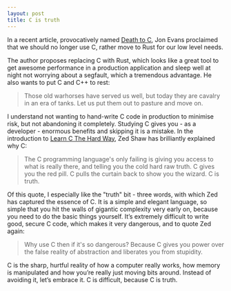 ```yaml
---
layout: post
title: C is truth
---
```



In a recent article, provocatively named [Death to C](http://techcrunch.com/2015/05/02/and-c-plus-plus-too/), Jon Evans proclaimed that we should no longer use C, rather move to Rust for our low level needs.

The author proposes replacing C with Rust, which looks like a great tool to get awesome performance in a production application and sleep well at night not worrying about a segfault, which a tremendous advantage. He also wants to put C and C++ to rest:

> Those old warhorses have served us well, but today they are cavalry in an era of tanks. Let us put them out to pasture and move on.

I understand not wanting to hand-write C code in production to minimise risk, but not abandoning it completely. Studying C gives you - as a developer - enormous benefits and skipping it is a mistake. In the introduction to [Learn C The Hard Way](http://c.learncodethehardway.org/book/introduction.html), Zed Shaw has brilliantly explained why C:

> The C programming language's only failing is giving you access to what is really there, and telling you the cold hard raw truth. C gives you the red pill. C pulls the curtain back to show you the wizard. C is truth.

Of this quote, I especially like the "truth" bit - three words, with which Zed has captured the essence of C. It is a simple and elegant language, so simple that you hit the walls of gigantic complexity very early on, because you need to do the basic things yourself. It’s extremely difficult to write good, secure C code, which makes it very dangerous, and to quote Zed again:

> Why use C then if it's so dangerous? Because C gives you power over the false reality of abstraction and liberates you from stupidity.

C is the sharp, hurtful reality of how a computer really works, how memory is manipulated and how you’re really just moving bits around. Instead of avoiding it, let’s embrace it. C is difficult, because C is truth.
